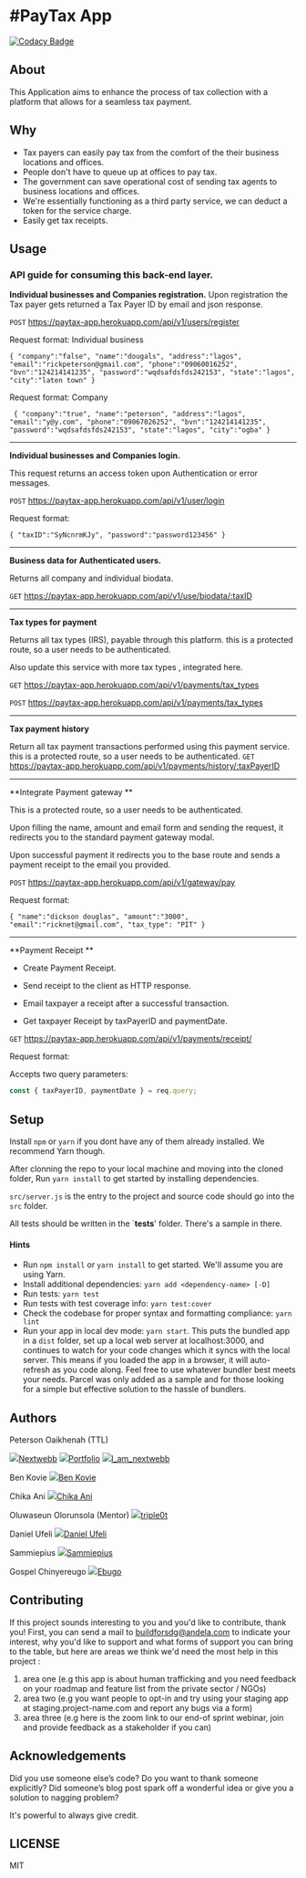 #  #PayTax App

[![Codacy Badge](https://api.codacy.com/project/badge/Grade/21fe87768d424c2e85b089afea2f2084)](https://app.codacy.com/gh/BuildForSDG/PayTax-app?utm_source=github.com&utm_medium=referral&utm_content=BuildForSDG/PayTax-app&utm_campaign=Badge_Grade_Settings)

## About

This Application aims to enhance the process of tax collection with a platform that allows for a seamless tax payment.



## Why

-  Tax payers can easily pay tax from the comfort of the their business locations and offices.
-  People don't have to queue up at offices to pay tax.
-  The government can save operational cost of sending tax agents to business locations and offices. 
-  We're essentially functioning as a third party service, we can deduct a token for the service charge.
-  Easily get tax receipts. 

## Usage
### API guide for consuming this back-end layer. 

**Individual businesses and Companies registration.**
Upon registration the Tax payer gets returned a Tax Payer ID by email and json response.

`POST`  https://paytax-app.herokuapp.com/api/v1/users/register

Request format: Individual business

`{
	"company":"false",
	"name":"dougals",
	"address":"lagos",
	"email":"rickpeterson@gmail.com",
	"phone":"09060016252",
	"bvn":"124214141235",
	"password":"wqdsafdsfds242153",
	"state":"lagos",
	"city":"laten town"
}` 

Request format: Company

` {
	"company":"true",
	"name":"peterson",
	"address":"lagos",
	"email":"y@y.com",
	"phone":"09067026252",
	"bvn":"124214141235",
	"password":"wqdsafdsfds242153",
	"state":"lagos",
	"city":"ogba"
}`

****

**Individual businesses and Companies login.**

This request returns an access token upon  Authentication or error messages. 

`POST`  https://paytax-app.herokuapp.com/api/v1/user/login

Request format: 

`{
	"taxID":"SyNcnrmKJy",
	"password":"password123456"
}`

****

**Business data for Authenticated users.**

Returns all company and individual biodata.

`GET`  https://paytax-app.herokuapp.com/api/v1/use/biodata/:taxID 

****

**Tax types for payment**

Returns all tax types (IRS), payable through this platform. this is a protected route, so a user needs to be authenticated.

Also update this service with more tax types , integrated here.

`GET`  https://paytax-app.herokuapp.com/api/v1/payments/tax_types

`POST` https://paytax-app.herokuapp.com/api/v1/payments/tax_types

****

**Tax payment history**

Return all tax payment transactions performed using this payment service. this is a protected route, so a user needs to be authenticated.
`GET`    https://paytax-app.herokuapp.com/api/v1/payments/history/:taxPayerID

****

**Integrate Payment gateway **

 This is a protected route, so a user needs to be authenticated.

Upon filling the name, amount and email form and sending the request, it redirects you to the standard payment gateway modal.

Upon successful payment it redirects you to the base route and sends a payment receipt to the email you provided. 

`POST`   https://paytax-app.herokuapp.com/api/v1/gateway/pay

Request format: 

`{
	"name":"dickson douglas",
	"amount":"3000",
	"email":"ricknet@gmail.com",
	"tax_type": "PIT"
}`

****

**Payment Receipt  **

- Create Payment Receipt.

- Send receipt to the client as HTTP response.

- Email taxpayer a receipt after a successful transaction.

- Get taxpayer Receipt by taxPayerID and paymentDate.

`GET`   https://paytax-app.herokuapp.com/api/v1/payments/receipt/

Request format: 

Accepts two query parameters:

```javascript
const { taxPayerID, paymentDate } = req.query;
```



## Setup

Install `npm` or `yarn` if you dont have any of them already installed. We recommend Yarn though.

After clonning the repo to your local machine and moving into the cloned folder, Run `yarn install` to get started by installing dependencies. 

`src/server.js` is the entry to the project and source code should go into the `src` folder.

All tests should be written in the `__tests__' folder. There's a sample in there.

#### Hints

- Run `npm install` or `yarn install` to get started. We'll assume you are using Yarn.
- Install additional dependencies: `yarn add <dependency-name> [-D]`
- Run tests: `yarn test`
- Run tests with test coverage info: `yarn test:cover`
- Check the codebase for proper syntax and formatting compliance: `yarn lint`
- Run your app in local dev mode: `yarn start`. This puts the bundled app in a `dist` folder, set up a local web server at localhost:3000, and continues to watch for your code changes which it syncs with the local server. This means if you loaded the app in a browser, it will auto-refresh as you code along. Feel free to use whatever bundler best meets your needs. Parcel was only added as a sample and for those looking for a simple but effective solution to the hassle of bundlers. 

## Authors

Peterson Oaikhenah  (TTL)

<img src="https://img.icons8.com/cute-clipart/64/000000/github.png"/>[Nextwebb](https://github.com/nextwebb "")
<img src="https://img.icons8.com/fluent/64/000000/link.png"/>[Portfolio](https://nextwebb.com.ng/nextwebb "portfolio website")
<img src="https://img.icons8.com/fluent/48/000000/twitter.png"/>[I_am_nextwebb](https://twitter.com/i_am_nextwebb "twitter profile")

Ben Kovie
<img src="https://img.icons8.com/cute-clipart/64/000000/github.png"/>[Ben Kovie](https://github.com/ben-kovie "")

Chika Ani
<img src="https://img.icons8.com/cute-clipart/64/000000/github.png"/>[Chika Ani](https://github.com/casmonas "")

Oluwaseun Olorunsola (Mentor)
<img src="https://img.icons8.com/cute-clipart/64/000000/github.png"/>[triple0t](https://github.com/triple0t "")

Daniel Ufeli
<img src="https://img.icons8.com/cute-clipart/64/000000/github.png"/>[Daniel Ufeli](https://github.com/danielufeli "")

Sammiepius
<img src="https://img.icons8.com/cute-clipart/64/000000/github.png"/>[Sammiepius](https://github.com/sammiepius "")

Gospel Chinyereugo
<img src="https://img.icons8.com/cute-clipart/64/000000/github.png"/>[Ebugo](https://github.com/Ebugo "")



## Contributing

If this project sounds interesting to you and you'd like to contribute, thank you!
First, you can send a mail to buildforsdg@andela.com to indicate your interest, why you'd like to support and what forms of support you can bring to the table, but here are areas we think we'd need the most help in this project :

1.  area one (e.g this app is about human trafficking and you need feedback on your roadmap and feature list from the private sector / NGOs)
2.  area two (e.g you want people to opt-in and try using your staging app at staging.project-name.com and report any bugs via a form)
3.  area three (e.g here is the zoom link to our end-of sprint webinar, join and provide feedback as a stakeholder if you can)

## Acknowledgements

Did you use someone else’s code?
Do you want to thank someone explicitly?
Did someone’s blog post spark off a wonderful idea or give you a solution to nagging problem?

It's powerful to always give credit.

## LICENSE
MIT

